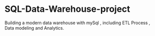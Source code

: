 # SQL-Data-Warehouse-project
Building a modern data warehouse with mySql , including ETL Process , Data modeling and Analytics.

